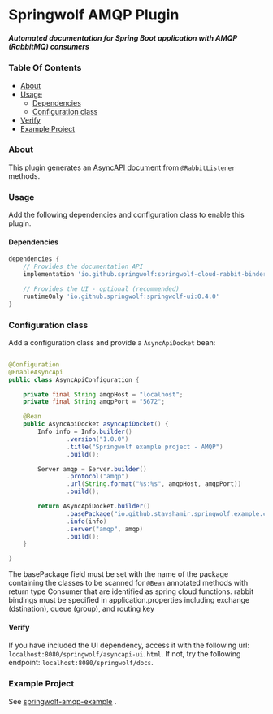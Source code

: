 # Springwolf AMQP Plugin

##### Automated documentation for Spring Boot application with AMQP (RabbitMQ) consumers

### Table Of Contents

- [About](#about)
- [Usage](#usage)
    - [Dependencies](#dependencies)
    - [Configuration class](#configuration-class)
- [Verify](#verify)
- [Example Project](#example-project)

### About

This plugin generates an [AsyncAPI document](https://www.asyncapi.com/) from `@RabbitListener` methods.

### Usage

Add the following dependencies and configuration class to enable this plugin.

#### Dependencies

```groovy
dependencies {
    // Provides the documentation API    
    implementation 'io.github.springwolf:springwolf-cloud-rabbit-binder-plugin:0.1.0'

    // Provides the UI - optional (recommended)
    runtimeOnly 'io.github.springwolf:springwolf-ui:0.4.0'
}
```

### Configuration class

Add a configuration class and provide a `AsyncApiDocket` bean:

```java

@Configuration
@EnableAsyncApi
public class AsyncApiConfiguration {

    private final String amqpHost = "localhost";
    private final String amqpPort = "5672";

    @Bean
    public AsyncApiDocket asyncApiDocket() {
        Info info = Info.builder()
                .version("1.0.0")
                .title("Springwolf example project - AMQP")
                .build();

        Server amqp = Server.builder()
                .protocol("amqp")
                .url(String.format("%s:%s", amqpHost, amqpPort))
                .build();

        return AsyncApiDocket.builder()
                .basePackage("io.github.stavshamir.springwolf.example.consumers")
                .info(info)
                .server("amqp", amqp)
                .build();
    }

}

```

The basePackage field must be set with the name of the package containing the classes to be scanned for `@Bean`
annotated methods with return type Consumer<T> that are identified as spring cloud functions.  rabbit bindings must be specified in application.properties including exchange (dstination), queue (group), and routing key

#### Verify

If you have included the UI dependency, access it with the following url: `localhost:8080/springwolf/asyncapi-ui.html`.
If not, try the following endpoint: `localhost:8080/springwolf/docs`.

### Example Project

See [springwolf-amqp-example](https://github.com/springwolf/springwolf-core/tree/master/springwolf-examples/springwolf-cloud-rabbit-binder-example)
.
